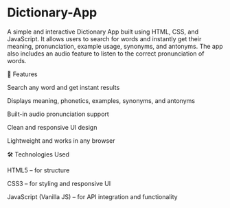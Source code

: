 # Dictionary-App

A simple and interactive Dictionary App built using HTML, CSS, and JavaScript.
It allows users to search for words and instantly get their meaning, pronunciation, example usage, synonyms, and antonyms. The app also includes an audio feature to listen to the correct pronunciation of words.

🚀 Features

Search any word and get instant results

Displays meaning, phonetics, examples, synonyms, and antonyms

Built-in audio pronunciation support

Clean and responsive UI design

Lightweight and works in any browser

🛠️ Technologies Used

HTML5 – for structure

CSS3 – for styling and responsive UI

JavaScript (Vanilla JS) – for API integration and functionality
